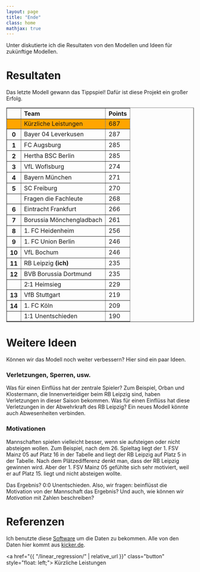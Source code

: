 ```yaml
---
layout: page
title: "Ende"
class: home
mathjax: true
---
```


Unter diskutierte ich die Resultaten von den Modellen und Ideen für zukünftige Modellen.

# Resultaten

Das letzte Modell gewann das Tippspiel! Dafür ist diese Projekt ein großer Erfolg.

<table border="1" class="dataframe rendered_html" align="center">
  <thead>
    <tr style="text-align: left;">
      <th></th>
      <th>Team</th>
      <th>Points</th>
    </tr>
  </thead>
  <tbody>
    <tr style="background: orange">
      <th></th>
      <td>Kürzliche Leistungen</td>
      <td>687</td>
    </tr>
    <tr>
      <th>0</th>
      <td>Bayer 04 Leverkusen</td>
      <td>287</td>
    </tr>
    <tr>
      <th>1</th>
      <td>FC Augsburg</td>
      <td>285</td>
    </tr>
    <tr>
      <th>2</th>
      <td>Hertha BSC Berlin</td>
      <td>285</td>
    </tr>
    <tr>
      <th>3</th>
      <td>VfL Woflsburg</td>
      <td>274</td>
    </tr>
    <tr>
      <th>4</th>
      <td>Bayern München</td>
      <td>271</td>
    </tr>
    <tr>
      <th>5</th>
      <td>SC Freiburg</td>
      <td>270</td>
    </tr>
    <tr>
      <th></th>
      <td>Fragen die Fachleute</td>
      <td>268</td>
    </tr>
    <tr>
      <th>6</th>
      <td>Eintracht Frankfurt</td>
      <td>266</td>
    </tr>
    <tr>
      <th>7</th>
      <td>Borussia Mönchengladbach</td>
      <td>261</td>
    </tr>
    <tr>
      <th>8</th>
      <td>1. FC Heidenheim</td>
      <td>256</td>
    </tr>
    <tr>
      <th>9</th>
      <td>1. FC Union Berlin</td>
      <td>246</td>
    </tr>
    <tr>
      <th>10</th>
      <td>VfL Bochum</td>
      <td>246</td>
    </tr>
    <tr>
      <th>11</th>
      <td>RB Leipzig <b>(ich)</b></td>
      <td>235</td>
    </tr>
    <tr>
      <th>12</th>
      <td>BVB Borussia Dortmund</td>
      <td>235</td>
    </tr>
    <tr>
      <th></th>
      <td>2:1 Heimsieg</td>
      <td>229</td>
    </tr>
    <tr>
      <th>13</th>
      <td>VfB Stuttgart</td>
      <td>219</td>
    </tr>
    <tr>
      <th>14</th>
      <td>1. FC Köln</td>
      <td>209</td>
    </tr>
    <tr>
      <th></th>
      <td>1:1 Unentschieden</td>
      <td>190</td>
    </tr>
  </tbody>
</table>

# Weitere Ideen

Können wir das Modell noch weiter verbessern? Hier sind ein paar Ideen.

### Verletzungen, Sperren, usw.
Was für einen Einflüss hat der zentrale Spieler?
Zum Beispiel, Orban und Klostermann, die Innenverteidiger beim RB Leipzig sind, haben Verletzungen in dieser Saison bekommen.
Was für einen Einflüss hat diese Verletzungen in der Abwehrkraft des RB Leipzig?
Ein neues Modell könnte auch Abwesenheiten verbinden.

### Motivationen
Mannschaften spielen vielleicht besser, wenn sie aufsteigen oder nicht absteigen wollen.
Zum Beispiel, nach dem 26. Spieltag liegt der 1. FSV Mainz 05 auf Platz 16 in der Tabelle and liegt der RB Leipzig auf Platz 5 in der Tabelle.
Nach dem Plätzedifferenz denkt man, dass der RB Leipzig gewinnen wird.
Aber der 1. FSV Mainz 05 gefühlte sich sehr motiviert, weil er auf Platz 15. liegt und nicht absteigen wollte.

Das Ergebnis? 0:0 Unentschieden.
Also, wir fragen: beinflüsst die Motivation von der Mannschaft das Ergebnis?
Und auch, wie können wir *Motivation* mit Zahlen beschreiben?

# Referenzen

Ich benutzte diese <a href="https://github.com/thomascamminady/AllBundesligaGamesEver?tab=License-1-ov-file">Software</a> um die Daten zu bekommen. Alle von den Daten hier kommt aus <a href="kicker.de">kicker.de</a>.

<a href="{{ "/linear_regression/" | relative_url }}" class="button" style="float: left;">
  <i class="fas fa-chevron-circle-left"></i>
  Kürzliche Leistungen
</a>